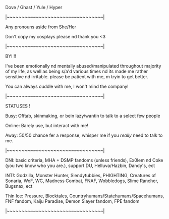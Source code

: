 Dove / Ghast / Yule / Hyper

|~~~~~~~~~~~~~~~~~~~~~~~~~~~~~~~~~|

Any pronouns aside from She/Her

Don't copy my cosplays please nd thank you <3

|~~~~~~~~~~~~~~~~~~~~~~~~~~~~~~~~~|

BYI !!

I've been emotionally nd mentally abused/manipulated throughout majority of my life, as well as being s/a'd various times nd its made me rather sensitive nd irritable. 
please be patient with me, m tryin to get better.

You can always cuddle with me, I won't mind the company!

|~~~~~~~~~~~~~~~~~~~~~~~~~~~~~~~~~|

STATUSES !

Busy: Offtab, skinmaking, or bein lazy/wantin to talk to a select few people

Online: Barely use, but interact with me!

Away: 50/50 chance fer a response, whisper me if you *really* need to talk to me.

|~~~~~~~~~~~~~~~~~~~~~~~~~~~~~~~~~|

DNI: basic criteria, MHA + DSMP fandoms (unless friends), Ex0lem nd Coke (you two know who you are.), support DU, Helluva/Hazbin, Dandy's, ect

INT!: Godzilla, Monster Hunter, Slendytubbies, PHIGHTING, Creatures of Sonaria, WoF, WC, Madness Combat, FNAF, Wobbledogs, Slime Rancher, Bugsnax, ect

Thin Ice: Pressure, Blocktales, Countryhumans/Statehumans/Spacehumans, FNF fandom, Kaiju Paradise, Demon Slayer fandom, FPE fandom

|~~~~~~~~~~~~~~~~~~~~~~~~~~~~~~~~~|
